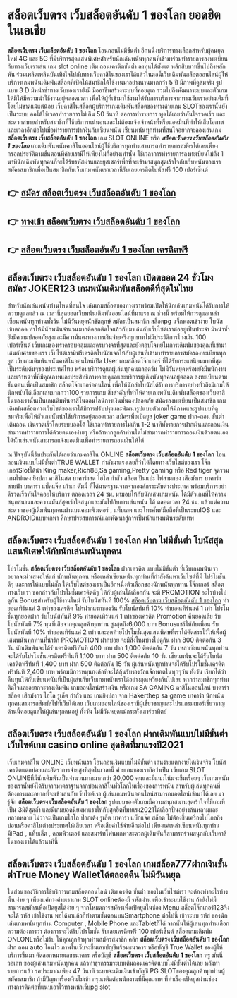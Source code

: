 # สล็อตเว็บตรง เว็บสล็อตอันดับ 1 ของโลก  ยอดฮิตในเอเชีย 

**สล็อตเว็บตรง เว็บสล็อตอันดับ 1 ของโลก** โอนถอนไม่มีขั้นต่ำ  อีกหนึ่งบริการทางเลือกสำหรับผู้คนยุคใหม่ 4G และ 5G ที่มีบริการสุดแสนพิเศษสำหรับนักเล่นพนันทุกคนที่เข้ามาร่วมทำรายการลงทะเบียนกับทางเว็บเราเล่น เกม slot online เติม ถอนเครดิตขั้นต่ำ ลงทุนได้ตั้งแต่ หลักสิบบาทขึ้นไปถึงหลักพัน ร่วมเพลิดเพลินบันเทิงใจไปกับทางเว็บคาสิโนของเราได้แล้วในตอนี้เว็บเดิมพันสล็อตออนไลน์ผู้ให้บริการเกมพนันเดิมพันสล็อตที่เปิดให้สมาชิกได้ใช้งานมาอย่างนานมากกว่า 5 ปี มีภาพที่ดูสมจริง รูปแบบ 3 D
มิหนำซ้ำทางเว็บของเรายังมี มืออาชีพสร้างระบบที่คอยดูเล  รวมไปถึงพัฒนาระบบและตัวเกมให้มีให้มีความน่าใช้งานอยู่ตลอดเวลา เพื่อให้ผู้ที่เข้ามาใช้งานได้รับการบริการจากทางเว็บเราอย่างเต็มที่โดยไม่ขาดแม้แต่น้อย เว็บคาสิโนสล็อตผู้บริการเกมเดิมพันสล็อตของทางค่ายเกม  SLOTของเรานั้นยังเป็นระบบ ออโต้ใช้เวลาทำรายการไม่เกิน 50 วินาที ต่อการทำรายการ พูดได้เลยว่าทันใจรวดเร็ว และสะดวกสบายสำหรับสมาชิกที่ใช้บริการแน่นอนและไม่ต้องแจ้งเจ้าหน้าที่หรือแอดมินที่ทำให้เสียโอกาสและเวลาอีกต่อไปเมื่อทำรายการฝากงินกับเซียนพนัน
เซียนพนันทุกท่านที่สนใจอยากจะลองเล่นเกม **สล็อตเว็บตรง เว็บสล็อตอันดับ 1 ของโลก** เกม SLOT ONLINE หรือ ***สล็อตเว็บตรง เว็บสล็อตอันดับ 1 ของโลก*** เกมเดิมพันพนันคาสิโนออนไลน์ผู้ใช้บริการทุกท่านสามารถทำรายการสมัครได้เลยเพียงกรอกประวัติตามขั้นตอนที่ค่ายเรามีให้เพียงไม่กี่อย่างเท่านั้น ใช้เวลาการทำรายการลงทะเบียนไม่ถึง 1 นาทีนักเดิมพันทุกคนก็จะได้รับรหัสผ่านและยูสเซอร์เพื่อที่จะเข้ามาสนุกสุดเร้าใจกับเว็บพนันของเราสมัครสมาชิกเพื่อเป็นสมาชิกกับเว็บเกมพนันเราเวลานี้รับเลยเครดิตโบนัสฟรี 100 เปอร์เซ็นต์ 

## 👉 [สมัคร สล็อตเว็บตรง เว็บสล็อตอันดับ 1 ของโลก](https://archa888.com/)
## 👉 [ทางเข้า สล็อตเว็บตรง เว็บสล็อตอันดับ 1 ของโลก](https://archa888.com/)
## 👉 [สล็อตเว็บตรง เว็บสล็อตอันดับ 1 ของโลก เครดิตฟรี](https://archa888.com/)

## สล็อตเว็บตรง เว็บสล็อตอันดับ 1 ของโลก เปิดตลอด  24 ชั่วโมงสมัคร JOKER123 เกมพนันเดิมพันสล็อตดีที่สุดในไทย

สำหรับนักเล่นพนันท่านไหนที่สนใจ เล่นเกมสล็อตของทางเราพร้อมเปิดให้นักเล่นเกมพนันได้รับการให้ความดูแลแล้ว ณ เวลานี้สุดยอดเว็บพนันเดิมพันออนไลน์ที่มาแรง ณ ช่วงนี้ พร้อมให้การดูแลเหล่าเซียนพนันทุกท่านทั้งวัน ไม่มีวันหยุดนักขัตฤกษ์ สมัครเป็นสมาชิก สล็อตpg แจ็กพอตเข้าง่าย โบนัสเข้าตลอด ทำให้มีนักพนันจำนวนมากติดอกติดใจแล้วกับมาเล่นกับเว็บไซต์เราต่ออยู่เป็นประจำ มิหนำซ้ำยังมีความปลอดภัยสูงและมีความั่นคงทางการเงินจ่ายจริงทุกบาทไม่มีประวัติการโกงเงิน 100 เปอร์เซ็นต์ เว็บเกมของเราครอบคลุมและครบวงจรที่สุดและยังตอบโจทย์ในการเดิมพันของคุณที่เข้ามาเล่นกับค่ายของเรา
เว็บไซต์เรามีฟรีเครดิตโบนัสแจกให้กับผู้เล่นที่เข้ามาทำรายการสมัครลงทะเบียนทุกยูส เว็บเกมเดิมพันพนันคาสิโนออนไลน์เปิด User เกมสล็อตโจ๊กเกอร์ ที่ได้รับกระแสนิยมมากที่สุดเป็นระดับต้นๆของประเทศไทย พร้อมบริการดูแลผู้เล่นทุกคนตลอดวัน ไม่มีวันหยุดพร้อมยังมีพนักงานและเจ้าหน้าที่ที่มีคุณภาพและประสิทธิภาพคอยดูแลและบริการผู้เดิมพันทุกคนอยู่ตลอด ลงทะเบียนตามขั้นตอนเพื่อเป็นสมาชิก สล็อตโจ๊กเกอร์ออนไลน์ เพื่อให้นักล่าโบนัสได้รับการบริการอย่างทั่วถึงมีเกมให้นักพนันได้เลือกเล่นมากกว่า100 รายการเกม
สิ่งสำคัญที่ทำให้ค่ายเกมพนันเดิมพันสล็อตของเว็บคาสิโนของเรานั้นเป็นเกมเดิมพันคาสิโนออนไลน์การเงินมั่นคงปลอดภัย สมัครลงทะเบียนเป็นสมาชิก  เกมเดิมพันสล็อตทางเว็บไซต์ของเราได้มีการปรับปรุงและพัฒนารูปแบบตัวเกมให้มีภาพและรูปแบบที่ดูสมจริงเพื่อให้ตัวเกมนั้นน่าใช้บริการอยู่ตลอดเวลา สมัครเพื่อเปิดยูส joker game ฝาก-ถอน ขั้นต่ำ เติมถอน เงินรวดเร็วโดยระบบออโต้ ใช้เวลาทำรายการไม่เกิน 1-2 นาทีทั้งรายการฝากเงินและถอนเงินสามารถทำรายการได้ด้วยตนเองง่ายๆ หรือถ้าหากลูกค้าท่านใดไม่สามารถทำรายการถอนเงินด้วยตนเองได้นักเล่นพนันสามารถแจ้งแอดมินเพื่อทำรายการถอนเงินให้ได้

ณ ปัจจุบันนี้รับประกันได้เลยว่าเกมคาสิโน ONLINE **สล็อตเว็บตรง เว็บสล็อตอันดับ 1 ของโลก** โอนถอนเงินแบบไม่มีขั้นต่ำTRUE WALLET กำลังมาแรงเลยก็ว่าได้โดยทางเว็บไซต์ของเรา โจ๊กเกอร์Slotได้นำ  King maker,Rich88,Sa gaming,Pretty gaming  หรือ Red tiger จุดรวมเกมไพ่แคง  ยิงปลา คาสิโนสด บาคาร่าสด ไฮโล กำถั่ว สล็อต ปั่นแปะ ไพ่สามกอง เสือมังกร บาคาร่าสายฟ้า บาคาร่า แบ็คแจ๊ค เก้าเก ดัมมี่ ที่ได้มาตรฐานจากจากองค์กรระดับต่างประเทศ พร้อมบริการอย่าดีรวดเร็วทันใจคอยให้บริการ ตลอดเวลา 24 ชม. มามอบให้กับนักเล่นเกมพนัน ได้มีตัวเกมที่ให้ความสนุกสนานและความมันส์สุดเร้าใจสนุกและมันไปกับการเล่นพนัน ได้ ตลอดเวลา 24 ชม. แล้วแต่ความสะดวกของผู้เดิมพันทุกคนผ่านบนคอมพิวเตอร์ , แท็บเลต และโทรศัพท์มือถือที่เป็นระบบIOS และ ANDROIDแบบพกพา ศึกษาประสบการณ์และพัฒนาสู่การเป็นนักแทงพนันระดับเทพ

## สล็อตเว็บตรง เว็บสล็อตอันดับ 1 ของโลก ฝาก ไม่มีขั้นต่ำ โบนัสสุดแสนพิเศษให้กับนักเล่นพนันทุกคน

โปรโมชั่น **สล็อตเว็บตรง เว็บสล็อตอันดับ 1 ของโลก** ฝากเครดิต แบบไม่มีขั้นต่ำ ที่เว็บเกมพนันเราอยากจะนำเสนอให้แก่  นักพนันทุกคน หรือเหล่าเซียนพนันทุกท่านที่กำลังค้นหาเว็บไซต์ที่มี โปรโมชั่นดีๆ และการให้แบบไม่กั๊ก ให้เว็บไซต์ของเราเป็นอีกหนึ่งตัวเลือกของนักพนันทุกท่าน โจ๊กเกอร์ สล็อต ทางเว็บเรา ขอกล่าวกับโปรโมชั่นเครดิตดีๆ ให้กับผู้เล่นได้เลือกกัน จะมี PROMOTION อะไรบ้างไปดูกัน
Bonusสำหรับผู้ใช้งานใหม่ รับโบนัสทันที 100% [สล็อตเว็บตรง เว็บสล็อตอันดับ 1 ของโลก](https://archa888.com/) ทำยอดเทิร์นแค่ 3 เท่าของเครดิต
โปรฝากแรกของวัน รับโบนัสทันที 10% ทำยอดเทิร์นแค่ 1 เท่า
โปรโมชั่นทุกยอดฝาก รับโบนัสทันที 9% ทำยอดเทิร์นแค่ 1 เท่าของเครดิต
 Promotion คืนยอดเสีย รับโบนัสทันที 7% ทุนที่เสียจากคุณลูกค้าทุกท่าน สูงสุดถึง6,000 บาท
Bonusแชร์ให้กับเพื่อน รับโบนัสทันที 10% ทำยอดเทิร์นแค่ 2 เท่า
และสุดท้ายโปรโมชั่นสุดแสนพิศษที่เราได้คัดสรรไว้ให้เพื่อผู้เล่นพนันทุกท่านที่น่ารัก  PROMOTION ฝากบ่อย จะมีสิ่งไหนบ้างไปดูกัน
ฝาก 800 ติดต่อกัน 3 วัน นักเดิมพันจะได้รับเครดิตฟรีทันที 400 บาท
ฝาก 1,000 ติดต่อกัน 7 วัน เหล่าเซียนพนันทุกท่านจะได้รับโปรโมชั่นเครดิตฟรีทันที 1,100 บาท
ฝาก 500 ติดต่อกัน 10 วัน เซียนพนันจะได้รับโบนัสเครดิตฟรีทันที 1,400 บาท
ฝาก 500 ติดต่อกัน 15 วัน ผู้เล่นพนันทุกท่านจะได้รับโปรโมชั่นเครดิตฟรีทันที 2,400 บาท
พร้อมมีการหมุนกงล้อที่จะได้ลุ้นรับรางวัลแจ็กพอตในทุกๆวัน ทั้งวัน เรียกได้ว่าคืนทุนให้กับเซียนพนันที่เป็นผู้เล่นกับเว็บเกมพนันเราได้อย่างสุดเหวี่ยงกันไปเลย หากว่าสมาชิกทุกท่านติดใจและอยากจะวางเดิมพัน เกมออนไลน์สร้างเงิน หรือเกม SA GAMING คาสิโนออนไลน์ บาคาร่า สล็อต เสือมังกร ไฮโล รูเล็ต กำถั่ว และ เกมยิงปลา จาก Hakerthep sa game บาคาร่า นักพนันทุกคนสามารถสัมผัสไปที่เว็บได้เลย เว็บเกมออนไลน์ของเรามีผู้เชี่ยวชาญและโปรแกรมเมอร์เชี่ยวชาญด้านนี้คอยดูแลให้ผู้เล่นทุกคนอยู่ ทั้งวัน ไม่มีวันหยุดแม้กระทั่งเสาร์อาทิตย์

## สล็อตเว็บตรง เว็บสล็อตอันดับ 1 ของโลก ฝากเดิมพันแบบไม่มีขั้นต่ำ  เว็บไซต์เกม casino online สุดฮิตที่มาแรงปี2021

เว็บเกมคาสิโน ONLINE เว็บพนันเรา โอนถอนเงินแบบไม่มีขั้นต่ำ เล่นง่ายแตกง่ายได้เงินจริง โบนัสเครดิตแตกบ่อยและอัตราการจ่ายสูงที่สุดในเวลานี้ ค่ายเกมของเราถือว่าเป็น เว็บเกม SLOT ONLINEที่มีนักเดิมพันเป็นจำนวนมากมากกว่า 20,000 คนและมีแนวโน้มจะขึ้นเรื่อยๆ เว็บเกมพนันของเรานั้นยังได้รับจากมาตราฐานจากบ่อนคาสิโนทั่วโลกในเรื่องของการพนัน สำหรับผู้เล่นทุกคนที่ต้องการและอยากที่จะเข้าเล่นกับเว็บไซต์เรา ผู้เล่นเกมพนันออนไลน์สามารถแอดไลน์เข้ามาได้เลย
	มารู้จัก **สล็อตเว็บตรง เว็บสล็อตอันดับ 1 ของโลก** รูปแบบของตัวเกมมีความสนุกสนานสุดเร้าใจที่มีเกมที่เป็น 3มิติสุดล้ำ และมีเกมยอดนิยมมาแรงให้กับสุดฮิตที่มาแรง2021ได้เลือกปั่นอย่างล้นหลามและหลากหลาย  ไม่ว่าจะเป็นเกมไฮโล ป๊อกเด้ง รูเล็ต บาคาร่า แบ็กแจ๊ค สล็อต ไม่ต้องขึ้นเครื่องไปไกลถึงบ่อนหรือคาสิโนต่างประเทศให้เสียเวลา หรือเสียค่าใช้จ่ายอีกต่อไป เพียงแค่เหล่าเซียนพนันทุกท่านมีiPad , แท็บเล็ต , คอมพิวเตอร์ และสมาร์ทโฟนพกพาสะดวกผู้เดิมพันก็สามารถร่วมสนุกกับเว็บคาสิโนของเราได้แล้วนาทีนี้

## สล็อตเว็บตรง เว็บสล็อตอันดับ 1 ของโลก เกมสล็อต777ฝากเงินขั้นต่ำTrue Money Walletได้ตลอดคืน ไม่มีวันหยุด

ในส่วนของวิธีการใช้บริการเกมสล็อตออนไลน์ เติมเครดิต ขั้นต่ำ ของในเว็บไซต์เรา จะต้องทำอะไรบ้างนั้น ง่าย ๆ เพียงแค่ทางค่ายเราเกม SLOT onlineต้องมี รหัสผ่าน เพื่อเข้าระบบใช้งาน ถ้ายังไม่มีสามารถสมัครเพื่อเปิดยูสได้ง่าย ๆ จากโหมดการสมัครเพื่อเปิดยูสในช่อง Menu สล็อตโจ๊กเกอร์123จึงจะได้ รหัส เข้าใช้งาน พอได้มาแล้วก็ทำตามขั้นตอนบนSmartphone ต่อไปนี้
เข้าระบบ รหัส  ของนักเล่นเกมพนันทุกท่าน Computer , Mobile Phone และTabletก็ได้
จากนั้นให้ผู้เล่นทุกท่านเลือกความต้องการว่า ต้องการจะได้รับโปรโมชั่น รับเลยเครดิตฟรี 100 เปอร์เซ็นต์ สล็อตเกมเดิมพัน ONLONEหรือไม่รับ
ให้คุณลูกค้าทุกท่านสมัครสมาชิก คลิก **สล็อตเว็บตรง เว็บสล็อตอันดับ 1 ของโลก** ฝาก ถอน auto โอนไว ภาพในเว็บจะขึ้นเลขบัญชีพร้อมธนาคาร หรือบัญชี True Wallet ของผู้ให้บริการขึ้นมา
คัดลอกหมายเลขธนาคาร หรือบัญชี **สล็อตเว็บตรง เว็บสล็อตอันดับ 1 ของโลก** ทรู มันนี่ วอเลท ของผู้เล่นเกมพนันทุกคน แล้วทำธุรกรรมระบบเติมถอนเครดิตแบบไม่มีขั้นต่ำได้เลย
หลังทำรายการแล้ว รอประมาณเพียง 47 วินาที ระบบจะเติมเงินเข้าบัญชี PG SLOTของคุณลูกค้าทุกท่านผู้สมัครสมาชิก
ถ้ามีปัญหาเรื่องเงินไม่เข้า กรุณาติดต่อพนักงานที่มีคุณภาพ ที่ทำเรื่องเปิดยูสผ่านช่องทางการติดต่อที่แนบเอาไว้ทางหน้าเว็บpg slot


